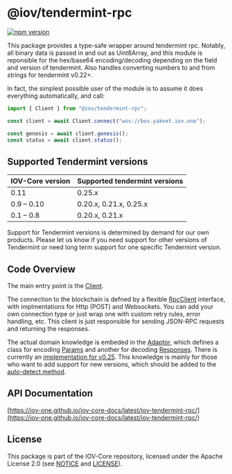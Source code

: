 # @iov/tendermint-rpc

[![npm version](https://img.shields.io/npm/v/@iov/tendermint-rpc.svg)](https://www.npmjs.com/package/@iov/tendermint-rpc)

This package provides a type-safe wrapper around tendermint rpc. Notably, all binary data is passed
in and out as Uint8Array, and this module is reponsible for the hex/base64 encoding/decoding
depending on the field and version of tendermint. Also handles converting numbers to and from strings
for tendermint v0.22+.

In fact, the simplest possible user of the module is to assume it does everything
automatically, and call:

```ts
import { Client } from "@iov/tendermint-rpc";

const client = await Client.connect("wss://bov.yaknet.iov.one");

const genesis = await client.genesis();
const status = await client.status();
```

## Supported Tendermint versions

| IOV-Core version | Supported tendermint versions |
|------------------|-------------------------------|
| 0.11             | 0.25.x                        |
| 0.9 – 0.10       | 0.20.x, 0.21.x, 0.25.x        |
| 0.1 – 0.8        | 0.20.x, 0.21.x                |

Support for Tendermint versions is determined by demand for our own products.
Please let us know if you need support for other versions of Tendermint or need
long term support for one specific Tendermint version.

## Code Overview

The main entry point is the [Client](https://iov-one.github.io/iov-core-docs/latest/iov-tendermint-rpc/classes/_client_.client.html).

The connection to the blockchain is defned by a flexible [RpcClient](https://iov-one.github.io/iov-core-docs/latest/iov-tendermint-rpc/interfaces/_rpcclients_rpcclient_.rpcclient.html)
interface, with implmentations for Http (POST) and Websockets. You can add your own connection type
or just wrap one with custom retry rules, error handling, etc. This client is just responsible for
sending JSON-RPC requests and returning the responses.

The actual domain knowledge is embeded in the [Adaptor](https://iov-one.github.io/iov-core-docs/latest/iov-tendermint-rpc/modules/_adaptor_.html),
which defines a class for encoding [Params](https://iov-one.github.io/iov-core-docs/latest/iov-tendermint-rpc/interfaces/_adaptor_.params.html)
and another for decoding [Responses](https://iov-one.github.io/iov-core-docs/latest/iov-tendermint-rpc/interfaces/_adaptor_.responses.html).
There is currently an [implementation for v0.25](https://iov-one.github.io/iov-core-docs/latest/iov-tendermint-rpc/modules/_v0_25_index_.html). This knowledge is mainly for those who
want to add support for new versions, which should be added to the
[auto-detect method](https://iov-one.github.io/iov-core-docs/latest/iov-tendermint-rpc/classes/_client_.client.html#detectversion).

## API Documentation

[https://iov-one.github.io/iov-core-docs/latest/iov-tendermint-rpc/](https://iov-one.github.io/iov-core-docs/latest/iov-tendermint-rpc/)

## License

This package is part of the IOV-Core repository, licensed under the Apache License 2.0
(see [NOTICE](https://github.com/iov-one/iov-core/blob/master/NOTICE) and [LICENSE](https://github.com/iov-one/iov-core/blob/master/LICENSE)).
